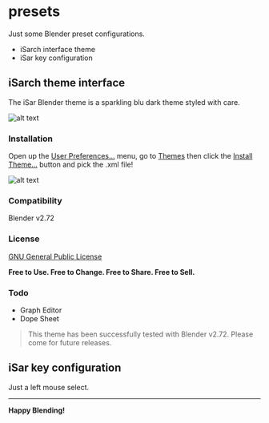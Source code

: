 presets
=======

Just some Blender preset configurations.

- iSarch interface theme
- iSar key configuration

iSarch theme interface
----------------------

The iSar Blender theme is a sparkling blu dark theme styled with care.

![alt text](http://bit.ly/16tv3vR)

### Installation
Open up the [User Preferences...] menu, go to [Themes] then click the [Install Theme...] button and pick the .xml file!

![alt text](http://wiki.blender.org/uploads/thumb/5/5f/User-preferences-themes.jpg/650px-User-preferences-themes.jpg)

### Compatibility

Blender v2.72

### License

[GNU General Public License]

**Free to Use. Free to Change. Free to Share. Free to Sell.**

### Todo

- Graph Editor
- Dope Sheet

> This theme has been successfully tested with Blender v2.72. Please come for future releases.

iSar key configuration
----------------------

Just a left mouse select.

___

**Happy Blending!**

[GNU General Public License]:http://www.gnu.org/copyleft/gpl.html
[User Preferences...]:http://wiki.blender.org/index.php/Doc:2.6/Manual/Preferences
[Themes]:http://wiki.blender.org/index.php/Extensions:2.6/Py/Scripts/Interface/Themes/
[Install Theme...]:http://wiki.blender.org/index.php/Extensions:2.6/Py/Scripts/Interface/Themes/
